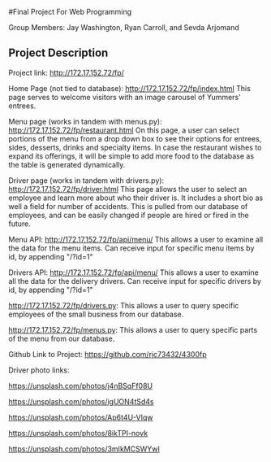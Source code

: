 #Final Project For Web Programming

Group Members: Jay Washington, Ryan Carroll, and Sevda Arjomand 

## Project Description

Project link: http://172.17.152.72/fp/

Home Page (not tied to database): http://172.17.152.72/fp/index.html
This page serves to welcome visitors with an image carousel of Yummers' entrees.

Menu page (works in tandem with menus.py): http://172.17.152.72/fp/restaurant.html
On this page, a user can select portions of the menu from a drop down box to see their options for entrees, 
sides, desserts, drinks and specialty items. 
In case the restaurant wishes to expand its offerings, 
it will be simple to add more food to the database as the table is generated dynamically.


Driver page (works in tandem with drivers.py): http://172.17.152.72/fp/driver.html
This page allows the user to select an employee and learn more about who their driver is. It includes a short bio as well a field for number of accidents.
This is pulled from our database of employees, and can be easily changed if people are hired or fired in the future. 

Menu API: http://172.17.152.72/fp/api/menu/ This allows a user to examine all the data for the menu items. Can receive input for specific menu items by id, by appending "/?id=1"

Drivers API: http://172.17.152.72/fp/api/menu/ This allows a user to examine all the data for the delivery drivers. Can receive input for specific drivers by id, by appending "/?id=1"

http://172.17.152.72/fp/drivers.py: This allows a user to query specific employees of the small business from our database.

http://172.17.152.72/fp/menus.py: This allows a user to query specific parts of the menu from our database.

Github Link to Project: https://github.com/rjc73432/4300fp

Driver photo links:

https://unsplash.com/photos/j4nBSqFf08U

https://unsplash.com/photos/igUON4tSd4s

https://unsplash.com/photos/Ap6t4U-VIqw

https://unsplash.com/photos/8ikTPI-novk

https://unsplash.com/photos/3mIkMCSWYwI
